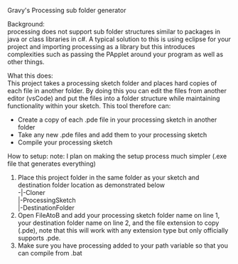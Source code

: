 Gravy's Processing sub folder generator

Background:  
processing does not support sub folder structures similar to packages in java or class libraries in c#. A typical solution to this is using eclipse for your project and importing processing as a library but this introduces complexities such as passing the PApplet around your program as well as other things. 

What this does:  
This project takes a processing sketch folder and places hard copies of each file in another folder. By doing this you can edit the files from another editor (vsCode) and put the files into a folder structure while maintaining functionality within your sketch. This tool therefore can:  
- Create a copy of each .pde file in your processing sketch in another folder
- Take any new .pde files and add them to your processing sketch
- Compile your processing sketch

How to setup:
note: I plan on making the setup process much simpler (.exe file that generates everything)

1. Place this project folder in the same folder as your sketch and destination folder location as demonstrated below  
-|-Cloner  
 |-ProcessingSketch  
 |-DestinationFolder  
2. Open FileAtoB and add your processing sketch folder name on line 1, your destination folder name on line 2, and the file extension to copy (.pde), note that this will work with any extension type but only officially supports .pde.
3. Make sure you have processing added to your path variable so that you can compile from .bat
